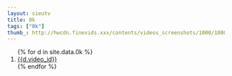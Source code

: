 ```yaml
--- 
layout: sieutv
title: 0k
tags: ["0k"]
thumb_: http://hwcdn.finevids.xxx/contents/videos_screenshots/1000/1000/preview.mp4.jpg
---
```

<ol>
{% for d in site.data.0k %}
  <li>
      <a href="{{d.video_url}}" target="_blank">{{d.video_id}}</a>
  </li>
{% endfor %}
</ol>